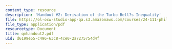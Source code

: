 ```yaml
---
content_type: resource
description: 'Handout #2: Derivation of the Turbo Bell?s Inequality'
file: https://ol-ocw-studio-app-qa.s3.amazonaws.com/courses/24-111-philosophy-of-quantum-mechanics-spring-2005/d6199e55c49663c84ce02a7275754d4f_qmhandout2.pdf
file_type: application/pdf
resourcetype: Document
title: qmhandout2.pdf
uid: d6199e55-c496-63c8-4ce0-2a7275754d4f
---
```

